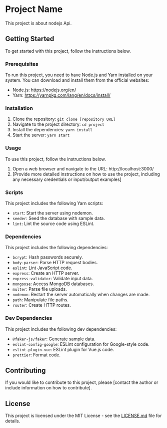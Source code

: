 # Project Name

This project is about nodejs Api.

## Getting Started

To get started with this project, follow the instructions below.

### Prerequisites

To run this project, you need to have Node.js and Yarn installed on your system. You can download and install them from the official websites: 

- Node.js: https://nodejs.org/en/
- Yarn: https://yarnpkg.com/lang/en/docs/install/

### Installation

1. Clone the repository: `git clone [repository URL]`
2. Navigate to the project directory: `cd project`
3. Install the dependencies: `yarn install`
4. Start the server: `yarn start`

### Usage

To use this project, follow the instructions below.

1. Open a web browser and navigate to the URL: http://localhost:3000/
2. [Provide more detailed instructions on how to use the project, including any necessary credentials or input/output examples]

### Scripts

This project includes the following Yarn scripts:

- `start`: Start the server using nodemon.
- `seeder`: Seed the database with sample data.
- `lint`: Lint the source code using ESLint.

### Dependencies

This project includes the following dependencies:

- `bcrypt`: Hash passwords securely.
- `body-parser`: Parse HTTP request bodies.
- `eslint`: Lint JavaScript code.
- `express`: Create an HTTP server.
- `express-validator`: Validate input data.
- `mongoose`: Access MongoDB databases.
- `multer`: Parse file uploads.
- `nodemon`: Restart the server automatically when changes are made.
- `path`: Manipulate file paths.
- `router`: Create HTTP routes.

### Dev Dependencies

This project includes the following dev dependencies:

- `@faker-js/faker`: Generate sample data.
- `eslint-config-google`: ESLint configuration for Google-style code.
- `eslint-plugin-vue`: ESLint plugin for Vue.js code.
- `prettier`: Format code.

## Contributing

If you would like to contribute to this project, please [contact the author or include information on how to contribute].

## License

This project is licensed under the MIT License - see the [LICENSE.md](LICENSE.md) file for details.
